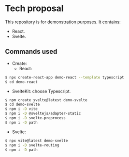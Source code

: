 # Tech proposal

This repository is for demonstration purposes. It contains:

  - React.
  - Svelte.

## Commands used

- Create:
  + React:
```bash
$ npx create-react-app demo-react --template typescript
$ cd demo-react
```
  + SvelteKit: choose Typescript.
```bash
$ npm create svelte@latest demo-svelte
$ cd demo-svelte
$ npm i -D vite
$ npm i -D @sveltejs/adapter-static
$ npm i -D svelte-preprocess
$ npm i -D path
```

  + Svelte:
```bash
$ npx vite@latest demo-svelte
$ npm i -D svelte-routing
$ npm i -D path
```